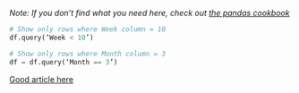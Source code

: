 *Note: If you don’t find what you need here, check out [the pandas cookbook](https://pandas.pydata.org/pandas-docs/stable/user_guide/cookbook.html)*

```python   
# Show only rows where Week column = 10
df.query(‘Week < 10’)

# Show only rows where Month column = 3
df = df.query(‘Month == 3’)

``` 

[Good article here](https://link.medium.com/VuluDgR156)